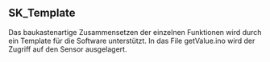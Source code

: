 ## SK_Template

Das baukastenartige Zusammensetzen der einzelnen Funktionen wird durch ein Template für die Software unterstützt. 
In das File getValue.ino wird der Zugriff auf den Sensor ausgelagert. 
